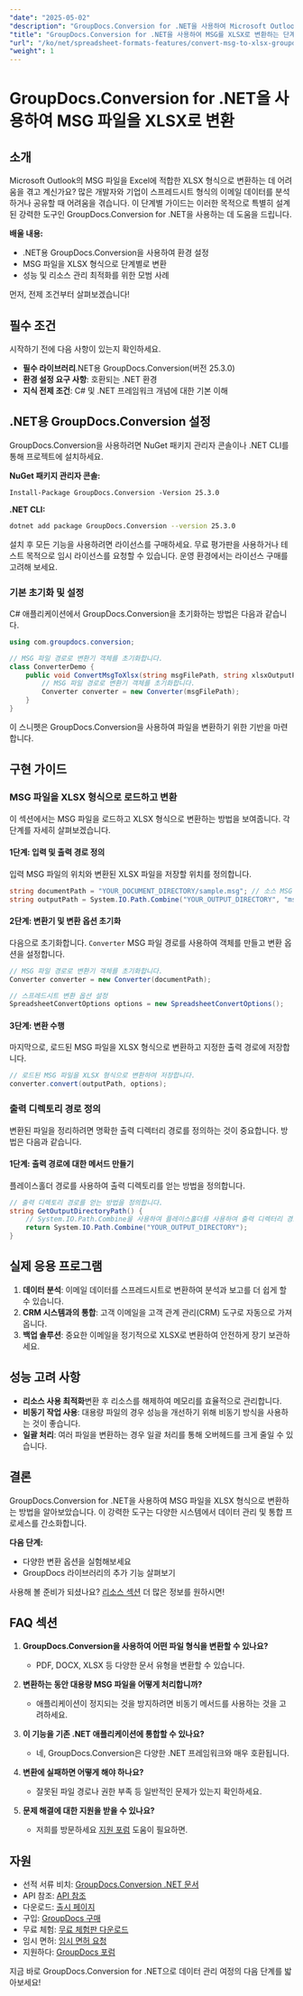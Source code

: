 ```yaml
---
"date": "2025-05-02"
"description": "GroupDocs.Conversion for .NET을 사용하여 Microsoft Outlook MSG 파일을 Excel에 적합한 XLSX 형식으로 변환하는 방법을 알아보세요. 원활한 통합과 효율적인 데이터 관리를 위한 단계별 가이드를 따라해 보세요."
"title": "GroupDocs.Conversion for .NET을 사용하여 MSG를 XLSX로 변환하는 단계별 가이드"
"url": "/ko/net/spreadsheet-formats-features/convert-msg-to-xlsx-groupdocs-net/"
"weight": 1
---
```


# GroupDocs.Conversion for .NET을 사용하여 MSG 파일을 XLSX로 변환

## 소개

Microsoft Outlook의 MSG 파일을 Excel에 적합한 XLSX 형식으로 변환하는 데 어려움을 겪고 계신가요? 많은 개발자와 기업이 스프레드시트 형식의 이메일 데이터를 분석하거나 공유할 때 어려움을 겪습니다. 이 단계별 가이드는 이러한 목적으로 특별히 설계된 강력한 도구인 GroupDocs.Conversion for .NET을 사용하는 데 도움을 드립니다.

**배울 내용:**
- .NET용 GroupDocs.Conversion을 사용하여 환경 설정
- MSG 파일을 XLSX 형식으로 단계별로 변환
- 성능 및 리소스 관리 최적화를 위한 모범 사례

먼저, 전제 조건부터 살펴보겠습니다!

## 필수 조건

시작하기 전에 다음 사항이 있는지 확인하세요.

- **필수 라이브러리**.NET용 GroupDocs.Conversion(버전 25.3.0)
- **환경 설정 요구 사항**: 호환되는 .NET 환경
- **지식 전제 조건**: C# 및 .NET 프레임워크 개념에 대한 기본 이해

## .NET용 GroupDocs.Conversion 설정

GroupDocs.Conversion을 사용하려면 NuGet 패키지 관리자 콘솔이나 .NET CLI를 통해 프로젝트에 설치하세요.

**NuGet 패키지 관리자 콘솔:**
```plaintext
Install-Package GroupDocs.Conversion -Version 25.3.0
```

**.NET CLI:**
```bash
dotnet add package GroupDocs.Conversion --version 25.3.0
```

설치 후 모든 기능을 사용하려면 라이선스를 구매하세요. 무료 평가판을 사용하거나 테스트 목적으로 임시 라이선스를 요청할 수 있습니다. 운영 환경에서는 라이선스 구매를 고려해 보세요.

### 기본 초기화 및 설정

C# 애플리케이션에서 GroupDocs.Conversion을 초기화하는 방법은 다음과 같습니다.

```csharp
using com.groupdocs.conversion;

// MSG 파일 경로로 변환기 객체를 초기화합니다.
class ConverterDemo {
    public void ConvertMsgToXlsx(string msgFilePath, string xlsxOutputPath) {
        // MSG 파일 경로로 변환기 객체를 초기화합니다.
        Converter converter = new Converter(msgFilePath);
    }
}
```
이 스니펫은 GroupDocs.Conversion을 사용하여 파일을 변환하기 위한 기반을 마련합니다.

## 구현 가이드

### MSG 파일을 XLSX 형식으로 로드하고 변환

이 섹션에서는 MSG 파일을 로드하고 XLSX 형식으로 변환하는 방법을 보여줍니다. 각 단계를 자세히 살펴보겠습니다.

#### 1단계: 입력 및 출력 경로 정의
입력 MSG 파일의 위치와 변환된 XLSX 파일을 저장할 위치를 정의합니다.

```csharp
string documentPath = "YOUR_DOCUMENT_DIRECTORY/sample.msg"; // 소스 MSG 파일 경로
string outputPath = System.IO.Path.Combine("YOUR_OUTPUT_DIRECTORY", "msg-converted-to.xlsx");
```

#### 2단계: 변환기 및 변환 옵션 초기화
다음으로 초기화합니다. `Converter` MSG 파일 경로를 사용하여 객체를 만들고 변환 옵션을 설정합니다.

```csharp
// MSG 파일 경로로 변환기 객체를 초기화합니다.
Converter converter = new Converter(documentPath);

// 스프레드시트 변환 옵션 설정
SpreadsheetConvertOptions options = new SpreadsheetConvertOptions();
```

#### 3단계: 변환 수행
마지막으로, 로드된 MSG 파일을 XLSX 형식으로 변환하고 지정한 출력 경로에 저장합니다.

```csharp
// 로드된 MSG 파일을 XLSX 형식으로 변환하여 저장합니다.
converter.convert(outputPath, options);
```

### 출력 디렉토리 경로 정의
변환된 파일을 정리하려면 명확한 출력 디렉터리 경로를 정의하는 것이 중요합니다. 방법은 다음과 같습니다.

#### 1단계: 출력 경로에 대한 메서드 만들기
플레이스홀더 경로를 사용하여 출력 디렉토리를 얻는 방법을 정의합니다.

```csharp
// 출력 디렉토리 경로를 얻는 방법을 정의합니다.
string GetOutputDirectoryPath() {
    // System.IO.Path.Combine을 사용하여 플레이스홀더를 사용하여 출력 디렉터리 경로를 구성합니다.
    return System.IO.Path.Combine("YOUR_OUTPUT_DIRECTORY");
}
```

## 실제 응용 프로그램

1. **데이터 분석**: 이메일 데이터를 스프레드시트로 변환하여 분석과 보고를 더 쉽게 할 수 있습니다.
2. **CRM 시스템과의 통합**: 고객 이메일을 고객 관계 관리(CRM) 도구로 자동으로 가져옵니다.
3. **백업 솔루션**: 중요한 이메일을 정기적으로 XLSX로 변환하여 안전하게 장기 보관하세요.

## 성능 고려 사항

- **리소스 사용 최적화**변환 후 리소스를 해제하여 메모리를 효율적으로 관리합니다.
- **비동기 작업 사용**: 대용량 파일의 경우 성능을 개선하기 위해 비동기 방식을 사용하는 것이 좋습니다.
- **일괄 처리**: 여러 파일을 변환하는 경우 일괄 처리를 통해 오버헤드를 크게 줄일 수 있습니다.

## 결론

GroupDocs.Conversion for .NET을 사용하여 MSG 파일을 XLSX 형식으로 변환하는 방법을 알아보았습니다. 이 강력한 도구는 다양한 시스템에서 데이터 관리 및 통합 프로세스를 간소화합니다.

**다음 단계:**
- 다양한 변환 옵션을 실험해보세요
- GroupDocs 라이브러리의 추가 기능 살펴보기

사용해 볼 준비가 되셨나요? [리소스 섹션](https://docs.groupdocs.com/conversion/net/) 더 많은 정보를 원하시면!

## FAQ 섹션

1. **GroupDocs.Conversion을 사용하여 어떤 파일 형식을 변환할 수 있나요?**
   - PDF, DOCX, XLSX 등 다양한 문서 유형을 변환할 수 있습니다.

2. **변환하는 동안 대용량 MSG 파일을 어떻게 처리합니까?**
   - 애플리케이션이 정지되는 것을 방지하려면 비동기 메서드를 사용하는 것을 고려하세요.

3. **이 기능을 기존 .NET 애플리케이션에 통합할 수 있나요?**
   - 네, GroupDocs.Conversion은 다양한 .NET 프레임워크와 매우 호환됩니다.

4. **변환에 실패하면 어떻게 해야 하나요?**
   - 잘못된 파일 경로나 권한 부족 등 일반적인 문제가 있는지 확인하세요.

5. **문제 해결에 대한 지원을 받을 수 있나요?**
   - 저희를 방문하세요 [지원 포럼](https://forum.groupdocs.com/c/conversion/10) 도움이 필요하면.

## 자원
- 선적 서류 비치: [GroupDocs.Conversion .NET 문서](https://docs.groupdocs.com/conversion/net/)
- API 참조: [API 참조](https://reference.groupdocs.com/conversion/net/)
- 다운로드: [출시 페이지](https://releases.groupdocs.com/conversion/net/)
- 구입: [GroupDocs 구매](https://purchase.groupdocs.com/buy)
- 무료 체험: [무료 체험판 다운로드](https://releases.groupdocs.com/conversion/net/)
- 임시 면허: [임시 면허 요청](https://purchase.groupdocs.com/temporary-license/)
- 지원하다: [GroupDocs 포럼](https://forum.groupdocs.com/c/conversion/10) 

지금 바로 GroupDocs.Conversion for .NET으로 데이터 관리 여정의 다음 단계를 밟아보세요!